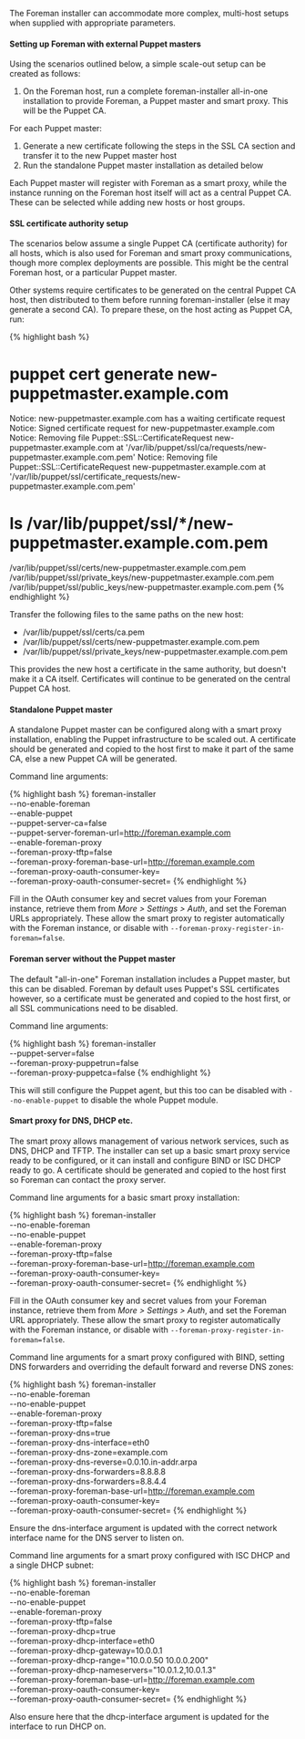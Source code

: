 
The Foreman installer can accommodate more complex, multi-host setups when supplied with appropriate parameters.

#### Setting up Foreman with external Puppet masters

Using the scenarios outlined below, a simple scale-out setup can be created as follows:

1. On the Foreman host, run a complete foreman-installer all-in-one installation to provide Foreman, a Puppet master and smart proxy.  This will be the Puppet CA.

For each Puppet master:

1. Generate a new certificate following the steps in the SSL CA section and transfer it to the new Puppet master host
1. Run the standalone Puppet master installation as detailed below

Each Puppet master will register with Foreman as a smart proxy, while the instance running on the Foreman host itself will act as a central Puppet CA.  These can be selected while adding new hosts or host groups.

#### SSL certificate authority setup

The scenarios below assume a single Puppet CA (certificate authority) for all hosts, which is also used for Foreman and smart proxy communications, though more complex deployments are possible.  This might be the central Foreman host, or a particular Puppet master.

Other systems require certificates to be generated on the central Puppet CA host, then distributed to them before running foreman-installer (else it may generate a second CA).  To prepare these, on the host acting as Puppet CA, run:

{% highlight bash %}
# puppet cert generate new-puppetmaster.example.com
Notice: new-puppetmaster.example.com has a waiting certificate request
Notice: Signed certificate request for new-puppetmaster.example.com
Notice: Removing file Puppet::SSL::CertificateRequest new-puppetmaster.example.com at '/var/lib/puppet/ssl/ca/requests/new-puppetmaster.example.com.pem'
Notice: Removing file Puppet::SSL::CertificateRequest new-puppetmaster.example.com at '/var/lib/puppet/ssl/certificate_requests/new-puppetmaster.example.com.pem'

# ls /var/lib/puppet/ssl/*/new-puppetmaster.example.com.pem
/var/lib/puppet/ssl/certs/new-puppetmaster.example.com.pem
/var/lib/puppet/ssl/private_keys/new-puppetmaster.example.com.pem
/var/lib/puppet/ssl/public_keys/new-puppetmaster.example.com.pem
{% endhighlight %}

Transfer the following files to the same paths on the new host:

* /var/lib/puppet/ssl/certs/ca.pem
* /var/lib/puppet/ssl/certs/new-puppetmaster.example.com.pem
* /var/lib/puppet/ssl/private_keys/new-puppetmaster.example.com.pem

This provides the new host a certificate in the same authority, but doesn't make it a CA itself.  Certificates will continue to be generated on the central Puppet CA host.

#### Standalone Puppet master

A standalone Puppet master can be configured along with a smart proxy installation, enabling the Puppet infrastructure to be scaled out.  A certificate should be generated and copied to the host first to make it part of the same CA, else a new Puppet CA will be generated.

Command line arguments:

{% highlight bash %}
foreman-installer \
  --no-enable-foreman \
  --enable-puppet \
  --puppet-server-ca=false \
  --puppet-server-foreman-url=http://foreman.example.com \
  --enable-foreman-proxy \
  --foreman-proxy-tftp=false \
  --foreman-proxy-foreman-base-url=http://foreman.example.com \
  --foreman-proxy-oauth-consumer-key=<key here> \
  --foreman-proxy-oauth-consumer-secret=<secret here>
{% endhighlight %}

Fill in the OAuth consumer key and secret values from your Foreman instance, retrieve them from *More > Settings > Auth*, and set the Foreman URLs appropriately.  These allow the smart proxy to register automatically with the Foreman instance, or disable with `--foreman-proxy-register-in-foreman=false`.

#### Foreman server without the Puppet master

The default "all-in-one" Foreman installation includes a Puppet master, but this can be disabled.  Foreman by default uses Puppet's SSL certificates however, so a certificate must be generated and copied to the host first, or all SSL communications need to be disabled.

Command line arguments:

{% highlight bash %}
foreman-installer \
  --puppet-server=false \
  --foreman-proxy-puppetrun=false \
  --foreman-proxy-puppetca=false
{% endhighlight %}

This will still configure the Puppet agent, but this too can be disabled with `--no-enable-puppet` to disable the whole Puppet module.

#### Smart proxy for DNS, DHCP etc.

The smart proxy allows management of various network services, such as DNS, DHCP and TFTP.  The installer can set up a basic smart proxy service ready to be configured, or it can install and configure BIND or ISC DHCP ready to go.   A certificate should be generated and copied to the host first so Foreman can contact the proxy server.

Command line arguments for a basic smart proxy installation:

{% highlight bash %}
foreman-installer \
  --no-enable-foreman \
  --no-enable-puppet \
  --enable-foreman-proxy \
  --foreman-proxy-tftp=false \
  --foreman-proxy-foreman-base-url=http://foreman.example.com \
  --foreman-proxy-oauth-consumer-key=<key here> \
  --foreman-proxy-oauth-consumer-secret=<secret here>
{% endhighlight %}

Fill in the OAuth consumer key and secret values from your Foreman instance, retrieve them from *More > Settings > Auth*, and set the Foreman URL appropriately.  These allow the smart proxy to register automatically with the Foreman instance, or disable with `--foreman-proxy-register-in-foreman=false`.

Command line arguments for a smart proxy configured with BIND, setting DNS forwarders and overriding the default forward and reverse DNS zones:

{% highlight bash %}
foreman-installer \
  --no-enable-foreman \
  --no-enable-puppet \
  --enable-foreman-proxy \
  --foreman-proxy-tftp=false \
  --foreman-proxy-dns=true \
  --foreman-proxy-dns-interface=eth0 \
  --foreman-proxy-dns-zone=example.com \
  --foreman-proxy-dns-reverse=0.0.10.in-addr.arpa \
  --foreman-proxy-dns-forwarders=8.8.8.8 \
  --foreman-proxy-dns-forwarders=8.8.4.4 \
  --foreman-proxy-foreman-base-url=http://foreman.example.com \
  --foreman-proxy-oauth-consumer-key=<key here> \
  --foreman-proxy-oauth-consumer-secret=<secret here>
{% endhighlight %}

Ensure the dns-interface argument is updated with the correct network interface name for the DNS server to listen on.

Command line arguments for a smart proxy configured with ISC DHCP and a single DHCP subnet:

{% highlight bash %}
foreman-installer \
  --no-enable-foreman \
  --no-enable-puppet \
  --enable-foreman-proxy \
  --foreman-proxy-tftp=false \
  --foreman-proxy-dhcp=true \
  --foreman-proxy-dhcp-interface=eth0 \
  --foreman-proxy-dhcp-gateway=10.0.0.1 \
  --foreman-proxy-dhcp-range="10.0.0.50 10.0.0.200" \
  --foreman-proxy-dhcp-nameservers="10.0.1.2,10.0.1.3" \
  --foreman-proxy-foreman-base-url=http://foreman.example.com \
  --foreman-proxy-oauth-consumer-key=<key here> \
  --foreman-proxy-oauth-consumer-secret=<secret here>
{% endhighlight %}

Also ensure here that the dhcp-interface argument is updated for the interface to run DHCP on.
